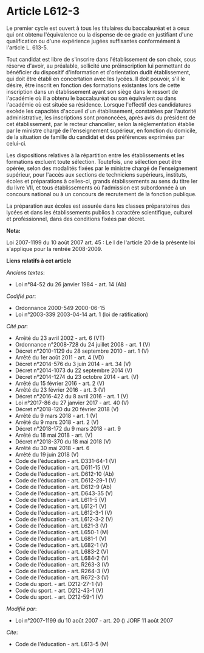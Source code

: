 # Article L612-3

Le premier cycle est ouvert à tous les titulaires du baccalauréat et à ceux qui ont obtenu l'équivalence ou la dispense de ce
grade en justifiant d'une qualification ou d'une expérience jugées suffisantes conformément à l'article L. 613-5. 

Tout candidat est libre de s'inscrire dans l'établissement de son choix, sous réserve d'avoir, au préalable, sollicité une
préinscription lui permettant de bénéficier du dispositif d'information et d'orientation dudit établissement, qui doit être
établi en concertation avec les lycées. Il doit pouvoir, s'il le désire, être inscrit en fonction des formations existantes
lors de cette inscription dans un établissement ayant son siège dans le ressort de l'académie où il a obtenu le baccalauréat
ou son équivalent ou dans l'académie où est située sa résidence. Lorsque l'effectif des candidatures excède les capacités
d'accueil d'un établissement, constatées par l'autorité administrative, les inscriptions sont prononcées, après avis du
président de cet établissement, par le recteur chancelier, selon la réglementation établie par le ministre chargé de
l'enseignement supérieur, en fonction du domicile, de la situation de famille du candidat et des préférences exprimées par
celui-ci. 

Les dispositions relatives à la répartition entre les établissements et les formations excluent toute sélection. Toutefois,
une sélection peut être opérée, selon des modalités fixées par le ministre chargé de l'enseignement supérieur, pour l'accès
aux sections de techniciens supérieurs, instituts, écoles et préparations à celles-ci, grands établissements au sens du titre
Ier du livre VII, et tous établissements où l'admission est subordonnée à un concours national ou à un concours de
recrutement de la fonction publique. 

La préparation aux écoles est assurée dans les classes préparatoires des lycées et dans les établissements publics à
caractère scientifique, culturel et professionnel, dans des conditions fixées par décret.

**Nota:**

Loi 2007-1199 du 10 août 2007 art. 45 : Le I de l'article 20 de la présente loi s'applique pour la rentrée 2008-2009.

**Liens relatifs à cet article**

_Anciens textes_:

  - Loi n°84-52 du 26 janvier 1984 - art. 14 (Ab)

_Codifié par_:

  - Ordonnance 2000-549 2000-06-15
  - Loi n°2003-339 2003-04-14 art. 1 (loi de ratification)

_Cité par_:

  - Arrêté du 23 avril 2002 - art. 6 (VT)
  - Ordonnance n°2008-728 du 24 juillet 2008 - art. 1 (V)
  - Décret n°2010-1129 du 28 septembre 2010 - art. 1 (V)
  - Arrêté du 1er août 2011 - art. 4 (VD)
  - Décret n°2014-576 du 3 juin 2014 - art. 34 (V)
  - Décret n°2014-1073 du 22 septembre 2014 (V)
  - Décret n°2014-1274 du 23 octobre 2014 - art. (V)
  - Arrêté du 15 février 2016 - art. 2 (V)
  - Arrêté du 23 février 2016 - art. 3 (V)
  - Décret n°2016-422 du 8 avril 2016 - art. 1 (V)
  - Loi n°2017-86 du 27 janvier 2017 - art. 40 (V)
  - Décret n°2018-120 du 20 février 2018 (V)
  - Arrêté du 9 mars 2018 - art. 1 (V)
  - Arrêté du 9 mars 2018 - art. 2 (V)
  - Décret n°2018-172 du 9 mars 2018 - art. 9
  - Arrêté du 18 mai 2018 - art. (V)
  - Décret n°2018-370 du 18 mai 2018 (V)
  - Arrêté du 30 mai 2018 - art. 6
  - Arrêté du 19 juin 2018 (V)
  - Code de l'éducation - art. D331-64-1 (V)
  - Code de l'éducation - art. D611-15 (V)
  - Code de l'éducation - art. D612-10 (Ab)
  - Code de l'éducation - art. D612-29-1 (V)
  - Code de l'éducation - art. D612-9 (Ab)
  - Code de l'éducation - art. D643-35 (V)
  - Code de l'éducation - art. L611-5 (V)
  - Code de l'éducation - art. L612-1 (V)
  - Code de l'éducation - art. L612-3-1 (V)
  - Code de l'éducation - art. L612-3-2 (V)
  - Code de l'éducation - art. L621-3 (V)
  - Code de l'éducation - art. L650-1 (M)
  - Code de l'éducation - art. L681-1 (V)
  - Code de l'éducation - art. L682-1 (V)
  - Code de l'éducation - art. L683-2 (V)
  - Code de l'éducation - art. L684-2 (V)
  - Code de l'éducation - art. R263-3 (V)
  - Code de l'éducation - art. R264-3 (V)
  - Code de l'éducation - art. R672-3 (V)
  - Code du sport. - art. D212-27-1 (V)
  - Code du sport. - art. D212-43-1 (V)
  - Code du sport. - art. D212-59-1 (V)

_Modifié par_:

  - Loi n°2007-1199 du 10 août 2007 - art. 20 () JORF 11 août 2007

_Cite_:

  - Code de l'éducation - art. L613-5 (M)
